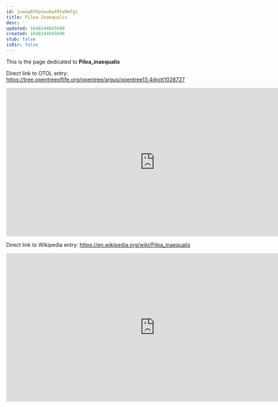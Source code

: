 ```yaml
---
id: jnwaq039pnwu6w49tw9mfgi
title: Pilea Inaequalis
desc: ''
updated: 1648144045690
created: 1648144045690
stub: false
isDir: false
---
```

This is the page dedicated to **Pilea_inaequalis**


Direct link to OTOL entry: https://tree.opentreeoflife.org/opentree/argus/opentree13.4@ott1028727



<html>
    <body>
    <iframe src="https://tree.opentreeoflife.org/opentree/argus/opentree13.4@ott1028727"
    width="800" height="400" frameborder="0" allowfullscreen> </iframe>
    </body>
</html>
    


Direct link to Wikipedia entry: https://en.wikipedia.org/wiki/Pilea_inaequalis



<html>
    <body>
    <iframe src="https://en.wikipedia.org/wiki/Pilea_inaequalis"
    width="800" height="400" frameborder="0" allowfullscreen> </iframe>
    </body>
</html>
    
